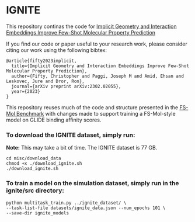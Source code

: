 # IGNITE

This repository continas the code
for [Implicit Geometry and Interaction Embeddings Improve Few-Shot Molecular Property Prediction](https://arxiv.org/abs/2302.02055)

If you find our code or paper useful to your research work, please consider citing our work using the following bibtex:

```
@article{fifty2023implicit,
  title={Implicit Geometry and Interaction Embeddings Improve Few-Shot Molecular Property Prediction},
  author={Fifty, Christopher and Paggi, Joseph M and Amid, Ehsan and Leskovec, Jure and Dror, Ron},
  journal={arXiv preprint arXiv:2302.02055},
  year={2023}
}
```

This repository reuses much of the code and structure presented in
the [FS-Mol Benchmark](https://github.com/microsoft/FS-Mol) with changes made to support
training a FS-Mol-style model on GLIDE binding affinity scores.

### To download the IGNITE dataset, simply run:

**Note:** This may take a bit of time. The IGNITE dataset is 77 GB.

```
cd misc/download_data
chmod +x ./download_ignite.sh
./download_ignite.sh
```

### To train a model on the simulation dataset, simply run in the ignite/src directory:

```
python multitask_train.py ../ignite_dataset/ \
--task-list-file datasets/ignite_data.json --num_epochs 101 \
--save-dir ignite_models
```
